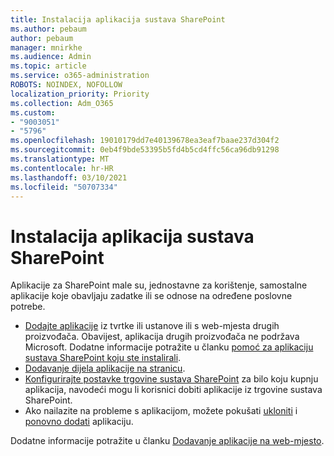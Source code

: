 ```yaml
---
title: Instalacija aplikacija sustava SharePoint
ms.author: pebaum
author: pebaum
manager: mnirkhe
ms.audience: Admin
ms.topic: article
ms.service: o365-administration
ROBOTS: NOINDEX, NOFOLLOW
localization_priority: Priority
ms.collection: Adm_O365
ms.custom:
- "9003051"
- "5796"
ms.openlocfilehash: 19010179dd7e40139678ea3eaf7baae237d304f2
ms.sourcegitcommit: 0eb4f9bde53395b5fd4b5cd4ffc56ca96db91298
ms.translationtype: MT
ms.contentlocale: hr-HR
ms.lasthandoff: 03/10/2021
ms.locfileid: "50707334"
---
```

# <a name="install-sharepoint-apps"></a>Instalacija aplikacija sustava SharePoint

Aplikacije za SharePoint male su, jednostavne za korištenje, samostalne aplikacije koje obavljaju zadatke ili se odnose na određene poslovne potrebe.

- [Dodajte aplikacije](https://support.microsoft.com/office/ef9c0dbd-7fe1-4715-a1b0-fe3bc81317cb)  iz tvrtke ili ustanove ili s web-mjesta drugih proizvođača. Obavijest, aplikacija drugih proizvođača ne podržava Microsoft. Dodatne informacije potražite u članku  [pomoć za aplikaciju sustava SharePoint koju ste instalirali](https://support.office.com/article/get-help-for-a-sharepoint-app-you-installed-fd98af7f-6af0-4573-8360-8f5631c6ab21).
-   [Dodavanje dijela aplikacije na stranicu](https://support.microsoft.com/office/6f06c0b7-44b8-4c69-b4ad-85197eee8d78).
-   [Konfigurirajte postavke trgovine sustava SharePoint](https://docs.microsoft.com/sharepoint/configure-sharepoint-store-settings)  za bilo koju kupnju aplikacija, navodeći mogu li korisnici dobiti aplikacije iz trgovine sustava SharePoint.
-   Ako nailazite na probleme s aplikacijom, možete pokušati  [ukloniti](https://support.microsoft.com/office/03198d1b-c33b-498d-9469-af641a587d6c)  i  [ponovno dodati](https://support.microsoft.com/office/ef9c0dbd-7fe1-4715-a1b0-fe3bc81317cb)  aplikaciju.

Dodatne informacije potražite u članku  [Dodavanje aplikacije na web-mjesto](https://support.microsoft.com/office/add-an-app-to-a-site-ef9c0dbd-7fe1-4715-a1b0-fe3bc81317cb).